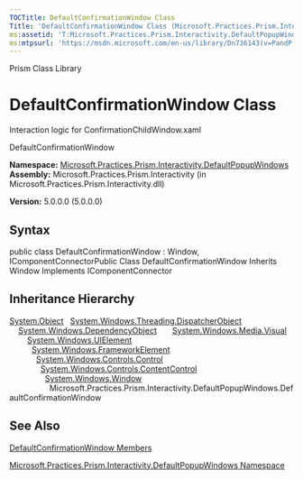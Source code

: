 ```yaml
---
TOCTitle: DefaultConfirmationWindow Class
Title: 'DefaultConfirmationWindow Class (Microsoft.Practices.Prism.Interactivity.DefaultPopupWindows)'
ms:assetid: 'T:Microsoft.Practices.Prism.Interactivity.DefaultPopupWindows.DefaultConfirmationWindow'
ms:mtpsurl: 'https://msdn.microsoft.com/en-us/library/Dn736143(v=PandP.50)'
---
```


Prism Class Library

DefaultConfirmationWindow Class
===============================

Interaction logic for ConfirmationChildWindow.xaml

DefaultConfirmationWindow

**Namespace:** [Microsoft.Practices.Prism.Interactivity.DefaultPopupWindows](https://msdn.microsoft.com/n:microsoft.practices.prism.interactivity.defaultpopupwindows)
**Assembly:** Microsoft.Practices.Prism.Interactivity (in Microsoft.Practices.Prism.Interactivity.dll)

**Version:** 5.0.0.0 (5.0.0.0)

## Syntax


<span id="syntaxToggle"></span>public class DefaultConfirmationWindow : Window, IComponentConnectorPublic Class DefaultConfirmationWindow Inherits Window Implements IComponentConnector

Inheritance Hierarchy
---------------------

<span id="familyToggle"></span>[System.Object](http://msdn2.microsoft.com/en-us/library/e5kfa45b)
  [System.Windows.Threading.DispatcherObject](http://msdn2.microsoft.com/en-us/library/ms615925)
    [System.Windows.DependencyObject](http://msdn2.microsoft.com/en-us/library/ms589309)
      [System.Windows.Media.Visual](http://msdn2.microsoft.com/en-us/library/ms635637)
        [System.Windows.UIElement](http://msdn2.microsoft.com/en-us/library/ms590078)
          [System.Windows.FrameworkElement](http://msdn2.microsoft.com/en-us/library/ms602714)
            [System.Windows.Controls.Control](http://msdn2.microsoft.com/en-us/library/ms609826)
              [System.Windows.Controls.ContentControl](http://msdn2.microsoft.com/en-us/library/ms609797)
                [System.Windows.Window](http://msdn2.microsoft.com/en-us/library/ms590112)
                  Microsoft.Practices.Prism.Interactivity.DefaultPopupWindows.DefaultConfirmationWindow

See Also
--------


[DefaultConfirmationWindow Members](https://msdn.microsoft.com/allmembers.t:microsoft.practices.prism.interactivity.defaultpopupwindows.defaultconfirmationwindow)

[Microsoft.Practices.Prism.Interactivity.DefaultPopupWindows Namespace](https://msdn.microsoft.com/n:microsoft.practices.prism.interactivity.defaultpopupwindows)
